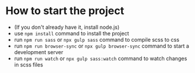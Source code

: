 # How to start the project

- (If you don't already have it, install node.js)
- use `npm install` command to install the project
- run `npm run sass` or `npx gulp sass` command to compile scss to css
- run `npm run browser-sync` or `npx gulp browser-sync` command to start a development server
- run `npm run watch` or `npx gulp sass:watch` command to watch changes in scss files
